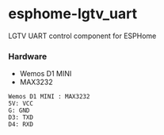# esphome-lgtv_uart
LGTV UART control component for ESPHome
### Hardware
- Wemos D1 MINI
- MAX3232

```
Wemos D1 MINI : MAX3232
5V: VCC
G: GND
D3: TXD
D4: RXD
```

